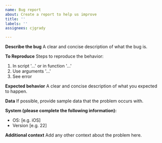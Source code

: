```yaml
---
name: Bug report
about: Create a report to help us improve
title: ''
labels: ''
assignees: cjgrady

---
```


**Describe the bug**
A clear and concise description of what the bug is.

**To Reproduce**
Steps to reproduce the behavior:
1. In script '...' or in function '...'
2. Use arguments '...'
3. See error

**Expected behavior**
A clear and concise description of what you expected to happen.

**Data**
If possible, provide sample data that the problem occurs with.

**System (please complete the following information):**
 - OS: [e.g. iOS]
 - Version [e.g. 22]

**Additional context**
Add any other context about the problem here.

